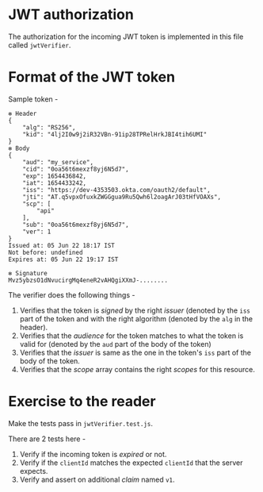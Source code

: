 # JWT authorization 

The authorization for the incoming JWT token is implemented in this file called `jwtVerifier`.

# Format of the JWT token

Sample token - 
```shell
✻ Header
{
	"alg": "RS256",
	"kid": "4lj2I0w9j2iR32VBn-91ip28TPRelHrkJBI4tih6UMI"
}
✻ Body
{
	"aud": "my_service",
	"cid": "0oa56t6mexzf8yj6N5d7",
	"exp": 1654436842,
	"iat": 1654433242,
	"iss": "https://dev-4353503.okta.com/oauth2/default",
	"jti": "AT.q5vpxOfuxkZWGGgua9Ru5Qwh6l2oagArJ03tHfVOAXs",
	"scp": [
		"api"
	],
	"sub": "0oa56t6mexzf8yj6N5d7",
	"ver": 1
}
Issued at: 05 Jun 22 18:17 IST
Not before: undefined
Expires at: 05 Jun 22 19:17 IST

✻ Signature
Mvz5ybzsO1dNvucirgMq4eneR2vAHQgiXXmJ-........
```
The verifier does the following things - 

1. Verifies that the token is _signed_ by the right _issuer_ (denoted by the `iss` part of the token and with the right algorithm (denoted by the `alg` in the header).
2. Verifies that the _audience_ for the token matches to what the token is valid for (denoted by the `aud` part of the body of the token)
3. Verifies that the _issuer_ is same as the one in the token's `iss` part of the body of the token.
4. Verifies that the _scope_ array contains the right _scopes_ for this resource.


# Exercise to the reader

Make the tests pass in `jwtVerifier.test.js`.

There are 2 tests here - 

1. Verify if the incoming token is _expired_ or not.
2. Verify if the `clientId` matches the expected `clientId` that the server expects.
3. Verify and assert on additional _claim_ named `v1`.